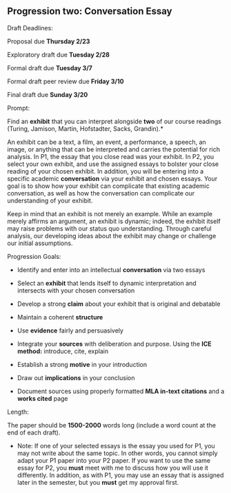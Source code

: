 ## Progression two: Conversation Essay

Draft Deadlines:

Proposal due **Thursday 2/23**

Exploratory draft due **Tuesday 2/28**

Formal draft due **Tuesday 3/7**

Formal draft peer review due **Friday 3/10**

Final draft due **Sunday 3/20**

Prompt:

Find an **exhibit** that you can interpret alongside **two** of our course readings (Turing, Jamison, Martin, Hofstadter, Sacks, Grandin).*

An exhibit can be a text, a film, an event, a performance, a speech, an image, or anything that can be interpreted and carries the potential for rich analysis. In P1, the essay that you close read was your exhibit. In P2, you select your own exhibit, and use the assigned essays to bolster your close reading of your chosen exhibit. In addition, you will be entering into a specific academic **conversation** via your exhibit and chosen essays. Your goal is to show how your exhibit can complicate that existing academic conversation, as well as how the conversation can complicate our understanding of your exhibit.

Keep in mind that an exhibit is not merely an example. While an example merely affirms an argument, an exhibit is dynamic; indeed, the exhibit itself may raise problems with our status quo understanding. Through careful analysis, our developing ideas about the exhibit may change or challenge our initial assumptions.

Progression Goals:

- Identify and enter into an intellectual **conversation** via two essays

- Select an **exhibit** that lends itself to dynamic interpretation and intersects with your chosen conversation

- Develop a strong **claim** about your exhibit that is original and debatable

- Maintain a coherent **structure**

- Use **evidence** fairly and persuasively

- Integrate your **sources** with deliberation and purpose. Using the **ICE method:** introduce, cite, explain

- Establish a strong **motive** in your introduction

- Draw out **implications** in your conclusion

- Document sources using properly formatted **MLA in-text citations** and a **works cited** page

Length:

The paper should be __1500-2000__ words long (include a word count at the end of each draft).

* Note: If one of your selected essays is the essay you used for P1, you may not write about the same topic. In other words, you cannot simply adapt your P1 paper into your P2 paper. If you want to use the same essay for P2, you **must** meet with me to discuss how you will use it differently. In addition, as with P1, you may use an essay that is assigned later in the semester, but you **must** get my approval first.
